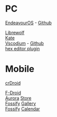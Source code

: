 # PC

[EndeavourOS](https://endeavouros.com/) - [Github](https://github.com/endeavouros-team)

[Librewolf](https://librewolf.net/) <br />
[Kate](https://apps.kde.org/kate/) <br />
[Vscodium](https://vscodium.com/) - [Github](https://github.com/VSCodium/vscodium) <br />
[hex editor plugin](https://github.com/microsoft/vscode-hexeditor) <br />

# Mobile

[crDroid](https://crdroid.net/) <br />

[F-Droid](https://f-droid.org/) <br />
[Aurora](https://f-droid.org/en/packages/com.aurora.store/) [Store](https://aurorastore.org/) <br />
[Fossify](https://f-droid.org/en/packages/org.fossify.gallery/) [Gallery](https://github.com/FossifyOrg/Gallery) <br />
[Fossify](https://f-droid.org/en/packages/org.fossify.calendar/) [Calendar](https://github.com/FossifyOrg/Calendar) <br />
